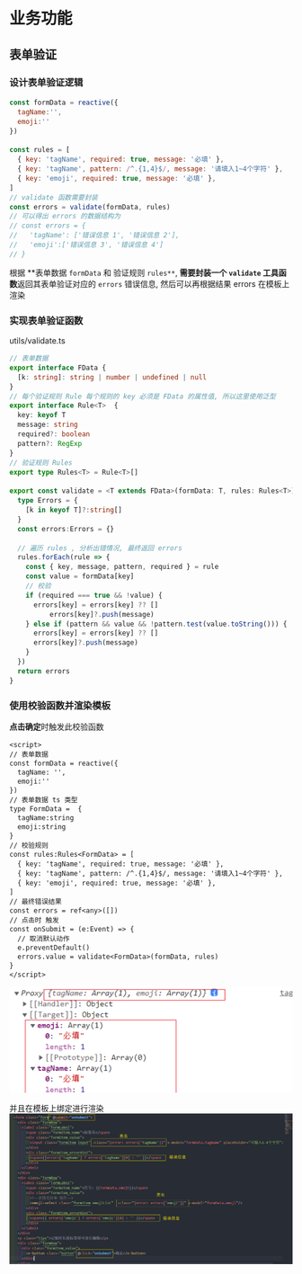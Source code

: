 # 业务功能
## 表单验证
### 设计表单验证逻辑
```js
const formData = reactive({
  tagName:'',
  emoji:''
}) 

const rules = [
  { key: 'tagName', required: true, message: '必填' },
  { key: 'tagName', pattern: /^.{1,4}$/, message: '请填入1~4个字符' },
  { key: 'emoji', required: true, message: '必填' },
]
// validate 函数需要封装
const errors = validate(formData, rules)
// 可以得出 errors 的数据结构为
// const errors = {
//   'tagName': ['错误信息 1', '错误信息 2'],
//   'emoji':['错误信息 3', '错误信息 4']
// }
```
根据 **表单数据 `formData` 和 验证规则 `rules**`, **需要封装一个 `validate` 工具函数**返回其表单验证对应的 `errors` 错误信息,
然后可以再根据结果 errors 在模板上渲染

### 实现表单验证函数
utils/validate.ts
```ts
// 表单数据
export interface FData {
  [k: string]: string | number | undefined | null
}
// 每个验证规则 Rule 每个规则的 key 必须是 FData 的属性值, 所以这里使用泛型
export interface Rule<T>  {
  key: keyof T
  message: string
  required?: boolean
  pattern?: RegExp
} 
// 验证规则 Rules
export type Rules<T> = Rule<T>[]

export const validate = <T extends FData>(formData: T, rules: Rules<T>) => {
  type Errors = {
    [k in keyof T]?:string[]
  }
  const errors:Errors = {}

  // 遍历 rules , 分析出错情况, 最终返回 errors
  rules.forEach(rule => {
    const { key, message, pattern, required } = rule
    const value = formData[key]
    // 校验
    if (required === true && !value) {
      errors[key] = errors[key] ?? []
          errors[key]?.push(message)
    } else if (pattern && value && !pattern.test(value.toString())) {
      errors[key] = errors[key] ?? []
      errors[key]?.push(message)
    }
  })
  return errors
}
```
### 使用校验函数并渲染模板
**点击确定**时触发此校验函数
```vue
<script>
// 表单数据
const formData = reactive({
  tagName: '',
  emoji:''
})
// 表单数据 ts 类型
type FormData =  {
  tagName:string
  emoji:string
}
// 校验规则
const rules:Rules<FormData> = [
  { key: 'tagName', required: true, message: '必填' },
  { key: 'tagName', pattern: /^.{1,4}$/, message: '请填入1~4个字符' },
  { key: 'emoji', required: true, message: '必填' },
]
// 最终错误结果
const errors = ref<any>([])
// 点击时 触发
const onSubmit = (e:Event) => {
  // 取消默认动作
  e.preventDefault()
  errors.value = validate<FormData>(formData, rules)
}
</script>
```

![图片](../.vuepress/public/images/errors1.png)

并且在模板上绑定进行渲染
![图片](../.vuepress/public/images/errors2.png)
